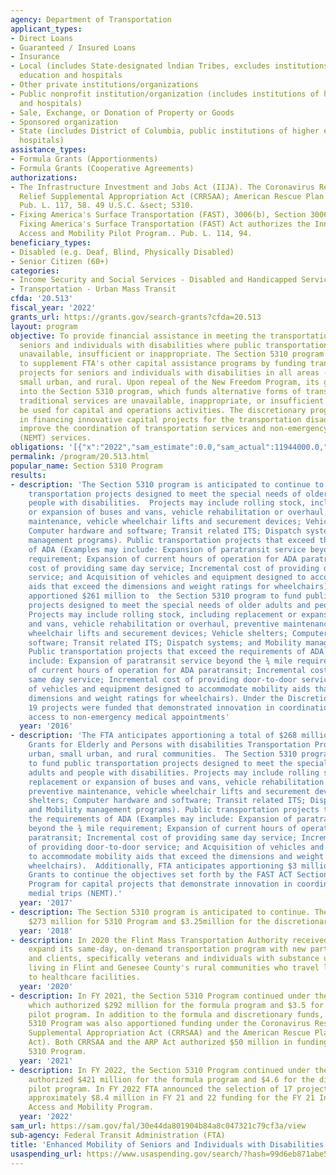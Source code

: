 ```yaml
---
agency: Department of Transportation
applicant_types:
- Direct Loans
- Guaranteed / Insured Loans
- Insurance
- Local (includes State-designated lndian Tribes, excludes institutions of higher
  education and hospitals
- Other private institutions/organizations
- Public nonprofit institution/organization (includes institutions of higher education
  and hospitals)
- Sale, Exchange, or Donation of Property or Goods
- Sponsored organization
- State (includes District of Columbia, public institutions of higher education and
  hospitals)
assistance_types:
- Formula Grants (Apportionments)
- Formula Grants (Cooperative Agreements)
authorizations:
- The Infrastructure Investment and Jobs Act (IIJA). The Coronavirus Response and
  Relief Supplemental Appropriation Act (CRRSAA); American Rescue Plan Act (ARP).
  Pub. L. 117, 58. 49 U.S.C. &sect; 5310.
- Fixing America's Surface Transportation (FAST), 3006(b), Section 3006(b) of the
  Fixing America's Surface Transportation (FAST) Act authorizes the Innovative Coordinated
  Access and Mobility Pilot Program.. Pub. L. 114, 94.
beneficiary_types:
- Disabled (e.g. Deaf, Blind, Physically Disabled)
- Senior Citizen (60+)
categories:
- Income Security and Social Services - Disabled and Handicapped Services
- Transportation - Urban Mass Transit
cfda: '20.513'
fiscal_year: '2022'
grants_url: https://grants.gov/search-grants?cfda=20.513
layout: program
objective: To provide financial assistance in meeting the transportation needs of
  seniors and individuals with disabilities where public transportation services are
  unavailable, insufficient or inappropriate. The Section 5310 program is designed
  to supplement FTA's other capital assistance programs by funding transportation
  projects for seniors and individuals with disabilities in all areas - large urban,
  small urban, and rural. Upon repeal of the New Freedom Program, its goals were incorporated
  into the Section 5310 program, which funds alternative forms of transportation where
  traditional services are unavailable, inappropriate, or insufficient. Funds can
  be used for capital and operations activities. The discretionary program assists
  in financing innovative capital projects for the transportation disadvantaged that
  improve the coordination of transportation services and non-emergency medical transportation
  (NEMT) services.
obligations: '[{"x":"2022","sam_estimate":0.0,"sam_actual":11944000.0,"usa_spending_actual":369885151.72},{"x":"2023","sam_estimate":13704000.0,"sam_actual":0.0,"usa_spending_actual":407044713.0},{"x":"2024","sam_estimate":50165000.0,"sam_actual":0.0,"usa_spending_actual":463478717.55}]'
permalink: /program/20.513.html
popular_name: Section 5310 Program
results:
- description: 'The Section 5310 program is anticipated to continue to fund public
    transportation projects designed to meet the special needs of older adults and
    people with disabilities.  Projects may include rolling stock, including replacement
    or expansion of buses and vans, vehicle rehabilitation or overhaul, preventive
    maintenance, vehicle wheelchair lifts and securement devices; Vehicle shelters;
    Computer hardware and software; Transit related ITS; Dispatch systems; and Mobility
    management programs). Public transportation projects that exceed the requirements
    of ADA (Examples may include: Expansion of paratransit service beyond the ¾ mile
    requirement; Expansion of current hours of operation for ADA paratransit; Incremental
    cost of providing same day service; Incremental cost of providing door-to-door
    service; and Acquisition of vehicles and equipment designed to accommodate mobility
    aids that exceed the dimensions and weight ratings for wheelchairs).  The FTA
    apportioned $261 million to  the Section 5310 program to fund public transportation
    projects designed to meet the special needs of older adults and people with disabilities.
    Projects may include rolling stock, including replacement or expansion of buses
    and vans, vehicle rehabilitation or overhaul, preventive maintenance, vehicle
    wheelchair lifts and securement devices; Vehicle shelters; Computer hardware and
    software; Transit related ITS; Dispatch systems; and Mobility management programs).
    Public transportation projects that exceed the requirements of ADA (Examples may
    include: Expansion of paratransit service beyond the ¾ mile requirement; Expansion
    of current hours of operation for ADA paratransit; Incremental cost of providing
    same day service; Incremental cost of providing door-to-door service; and Acquisition
    of vehicles and equipment designed to accommodate mobility aids that exceed the
    dimensions and weight ratings for wheelchairs). Under the Discretionary category,
    19 projects were funded that demonstrated innovation in coordination and improved
    access to non-emergency medical appointments'
  year: '2016'
- description: 'The FTA anticipates apportioning a total of $268 million of Formula
    Grants for Elderly and Persons with disabilities Transportation Program to designated
    urban, small urban, and rural communities.  The Section 5310 program continues
    to fund public transportation projects designed to meet the special needs of older
    adults and people with disabilities. Projects may include rolling stock, including
    replacement or expansion of buses and vans, vehicle rehabilitation or overhaul,
    preventive maintenance, vehicle wheelchair lifts and securement devices; Vehicle
    shelters; Computer hardware and software; Transit related ITS; Dispatch systems;
    and Mobility management programs). Public transportation projects that exceed
    the requirements of ADA (Examples may include: Expansion of paratransit service
    beyond the ¾ mile requirement; Expansion of current hours of operation for ADA
    paratransit; Incremental cost of providing same day service; Incremental cost
    of providing door-to-door service; and Acquisition of vehicles and equipment designed
    to accommodate mobility aids that exceed the dimensions and weight ratings for
    wheelchairs).  Additionally, FTA anticipates apportioning $3 million in Discretionary
    Grants to continue the objectives set forth by the FAST ACT Section 3006 (b) Pilot
    Program for capital projects that demonstrate innovation in coordination of non-emergency
    medial trips (NEMT).'
  year: '2017'
- description: The Section 5310 program is anticipated to continue. The FAST Act authorizes
    $273 million for 5310 Program and $3.25million for the discretionary program.
  year: '2018'
- description: In 2020 the Flint Mass Transportation Authority received funding to
    expand its same-day, on-demand transportation program with new partner agencies
    and clients, specifically veterans and individuals with substance use disorders
    living in Flint and Genesee County's rural communities who travel long distances
    to healthcare facilities.
  year: '2020'
- description: In FY 2021, the Section 5310 Program continued under the FAST Act,
    which authorized $292 million for the formula program and $3.5 for the discretionary
    pilot program. In addition to the formula and discretionary funds, the Section
    5310 Program was also apportioned funding under the Coronavirus Response and Relief
    Supplemental Appropriation Act (CRRSAA) and the American Rescue Plan Act (ARP
    Act). Both CRRSAA and the ARP Act authorized $50 million in funding for the Section
    5310 Program.
  year: '2021'
- description: In FY 2022, the Section 5310 Program continued under the IIJA, which
    authorized $421 million for the formula program and $4.6 for the discretionary
    pilot program. In FY 2022 FTA announced the selection of 17 projects and awarded
    approximately $8.4 million in FY 21 and 22 funding for the FY 21 Innovative Coordinated
    Access and Mobility Program.
  year: '2022'
sam_url: https://sam.gov/fal/30e44da801904b84a8c047321c79cf3a/view
sub-agency: Federal Transit Administration (FTA)
title: 'Enhanced Mobility of Seniors and Individuals with Disabilities '
usaspending_url: https://www.usaspending.gov/search/?hash=99d6eb871abe53076fe4518a3f5a0e67
---
```

